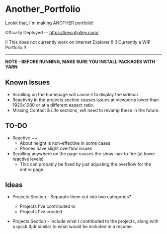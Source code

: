 # Another_Portfolio

Lookit that, I'm making ANOTHER portfolio!

Offically Deployed -- https://kevintjolley.com/

!! This does not currently work on Internet Explorer !!
!! Currently a WIP Portfolio !!

---

**NOTE - BEFORE RUNNING, MAKE SURE YOU INSTALL PACKAGES WITH YARN**

## Known Issues

- Scrolling on the homepage will cause it to display the sidebar
- Reactivity in the projects section causes issues at viewports lower than 1920x1080 or at a different aspect ratio.
- Missing Contact & Life sections, will need to revamp these in the future.

## TO-DO

- Reactive ~~
  - About height is non-effective in some cases
  - Phones have slight overflow issues
- Scrolling anywhere on the page causes the show-nav to fire (at lower reactive levels)
  - This can probably be fixed by just adjusting the overflow for the entire page.

## Ideas

- Projects Section - Separate them out into two categories?

  - Projects I've contributed to
  - Projects I've created

- Projects Section - Include what I contributed to the projects, along with a quick tl;dr similar to what would be included in a resume.
